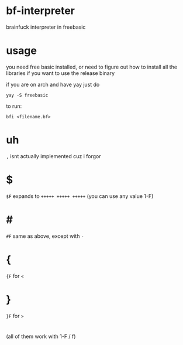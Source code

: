 # bf-interpreter
brainfuck interpreter in freebasic

# usage
you need free basic installed, or need to figure out how to install all the libraries if you want to use the release binary

if you are on arch and have yay just do

`yay -S freebasic`


to run:

`bfi <filename.bf>`

# uh
`,` isnt actually implemented cuz i forgor

# $
`$F` expands to `+++++ +++++ +++++` (you can use any value 1-F)
# \#
`#F` same as above, except with `-`
# {
`{F` for `<`
# }
`}F` for `>`
#
(all of them work with 1-F / f)
